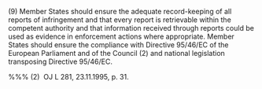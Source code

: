 (9) Member States should ensure the adequate record-keeping of all reports of infringement and that every report is retrievable within the competent authority and that information received through reports could be used as evidence in enforcement actions where appropriate. Member States should ensure the compliance with Directive 95/46/EC of the European Parliament and of the Council (2) and national legislation transposing Directive 95/46/EC.

%%% (2)  OJ L 281, 23.11.1995, p. 31.